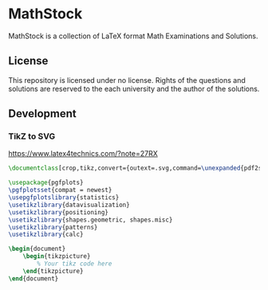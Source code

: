 # MathStock

MathStock is a collection of LaTeX format Math Examinations and Solutions.

## License

This repository is licensed under no license. Rights of the questions and solutions are reserved to the each university and the author of the solutions.

## Development

### TikZ to SVG

<https://www.latex4technics.com/?note=27RX>

```tex
\documentclass[crop,tikz,convert={outext=.svg,command=\unexpanded{pdf2svg \infile\space\outfile}},multi=false]{standalone}[2012/04/13]

\usepackage{pgfplots}
\pgfplotsset{compat = newest}
\usepgfplotslibrary{statistics}
\usetikzlibrary{datavisualization}
\usetikzlibrary{positioning}
\usetikzlibrary{shapes.geometric, shapes.misc}
\usetikzlibrary{patterns}
\usetikzlibrary{calc}

\begin{document}
    \begin{tikzpicture}
        % Your tikz code here
    \end{tikzpicture}
\end{document}
```
